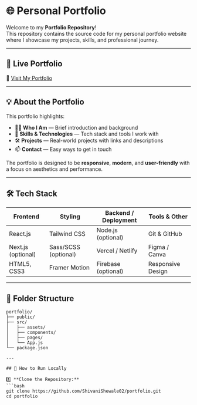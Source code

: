 # 🌐 Personal Portfolio

Welcome to my **Portfolio Repository**!  
This repository contains the source code for my personal portfolio website where I showcase my projects, skills, and professional journey.

---

## 🚀 Live Portfolio

🔗 [Visit My Portfolio](https://shivanishewale02.github.io/ShivaniPortfolio/)

---

## 💡 About the Portfolio

This portfolio highlights:

- 👩‍💻 **Who I Am** — Brief introduction and background
- 🔧 **Skills & Technologies** — Tech stack and tools I work with
- 🛠️ **Projects** — Real-world projects with links and descriptions
- 📫 **Contact** — Easy ways to get in touch

The portfolio is designed to be **responsive**, **modern**, and **user-friendly** with a focus on aesthetics and performance.

---

## 🛠 Tech Stack

| Frontend           | Styling           | Backend / Deployment | Tools & Other       |
|--------------------|-------------------|----------------------|---------------------|
| React.js           | Tailwind CSS      | Node.js (optional)    | Git & GitHub        |
| Next.js (optional) | Sass/SCSS (optional) | Vercel / Netlify     | Figma / Canva       |
| HTML5, CSS3        | Framer Motion     | Firebase (optional)   | Responsive Design   |

---

## 📂 Folder Structure

```plaintext
portfolio/
├── public/
├── src/
│   ├── assets/
│   ├── components/
│   ├── pages/
│   └── App.js
└── package.json

---

## 🚀 How to Run Locally

1️⃣ **Clone the Repository:**
```bash
git clone https://github.com/ShivaniShewale02/portfolio.git
cd portfolio



